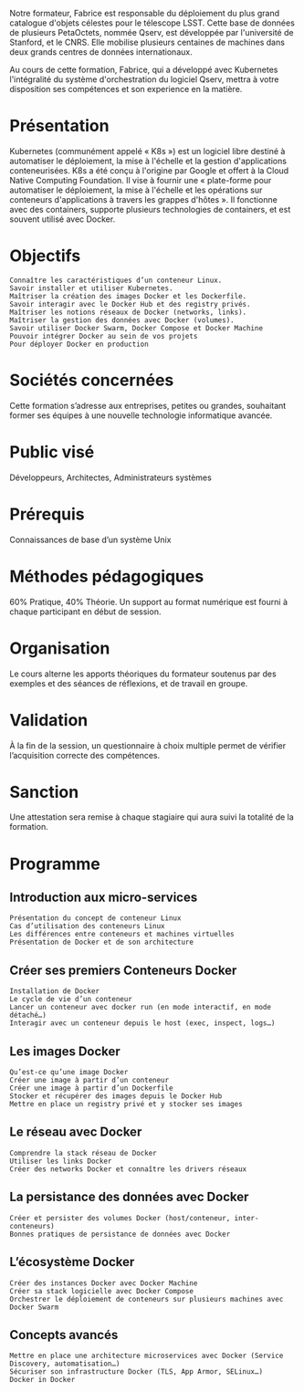 Notre formateur, Fabrice est responsable du déploiement du plus grand catalogue d'objets célestes pour le télescope LSST. Cette base de données de plusieurs PetaOctets, nommée Qserv, est développée par l'université de Stanford, et le CNRS. Elle mobilise plusieurs centaines de machines dans deux grands centres de données internationaux.

Au cours de cette formation, Fabrice, qui a développé avec Kubernetes l'intégralité du système d'orchestration du logiciel Qserv, mettra à votre disposition ses compétences et son experience en la matière.
 
# Présentation

Kubernetes (communément appelé « K8s ») est un logiciel libre destiné à automatiser le déploiement, la mise à l'échelle et la gestion d'applications conteneurisées. K8s a été conçu à l'origine par Google et offert à la Cloud Native Computing Foundation. Il vise à fournir une « plate-forme pour automatiser le déploiement, la mise à l'échelle et les opérations sur conteneurs d'applications à travers les grappes d'hôtes ». Il fonctionne avec des containers, supporte plusieurs technologies de containers, et est souvent utilisé avec Docker.

# Objectifs

    Connaître les caractéristiques d’un conteneur Linux.
    Savoir installer et utiliser Kubernetes.
    Maîtriser la création des images Docker et les Dockerfile.
    Savoir interagir avec le Docker Hub et des registry privés.
    Maîtriser les notions réseaux de Docker (networks, links).
    Maîtriser la gestion des données avec Docker (volumes).
    Savoir utiliser Docker Swarm, Docker Compose et Docker Machine
    Pouvoir intégrer Docker au sein de vos projets
    Pour déployer Docker en production

 
# Sociétés concernées

Cette formation s’adresse aux entreprises, petites ou grandes, souhaitant former ses équipes à une nouvelle technologie informatique avancée.

 
# Public visé

Développeurs, Architectes, Administrateurs systèmes

 
# Prérequis

Connaissances de base d’un système Unix

 
# Méthodes pédagogiques

60% Pratique, 40% Théorie. Un support au format numérique est fourni à chaque participant en début de session.

 
# Organisation

Le cours alterne les apports théoriques du formateur soutenus par des exemples et des séances de réflexions, et de travail en groupe.

 
# Validation

À la fin de la session, un questionnaire à choix multiple permet de vérifier l’acquisition correcte des compétences.

 
# Sanction

Une attestation sera remise à chaque stagiaire qui aura suivi la totalité de la formation.
 
# Programme

 
## Introduction aux micro-services

    Présentation du concept de conteneur Linux
    Cas d’utilisation des conteneurs Linux
    Les différences entre conteneurs et machines virtuelles
    Présentation de Docker et de son architecture

 
## Créer ses premiers Conteneurs Docker

    Installation de Docker
    Le cycle de vie d’un conteneur
    Lancer un conteneur avec docker run (en mode interactif, en mode détaché…)
    Interagir avec un conteneur depuis le host (exec, inspect, logs…)

 
## Les images Docker

    Qu’est-ce qu’une image Docker
    Créer une image à partir d’un conteneur
    Créer une image à partir d’un Dockerfile
    Stocker et récupérer des images depuis le Docker Hub
    Mettre en place un registry privé et y stocker ses images

 
## Le réseau avec Docker

    Comprendre la stack réseau de Docker
    Utiliser les links Docker
    Créer des networks Docker et connaître les drivers réseaux

 
## La persistance des données avec Docker

    Créer et persister des volumes Docker (host/conteneur, inter-conteneurs)
    Bonnes pratiques de persistance de données avec Docker

 
## L’écosystème Docker

    Créer des instances Docker avec Docker Machine
    Créer sa stack logicielle avec Docker Compose
    Orchestrer le déploiement de conteneurs sur plusieurs machines avec Docker Swarm

 
## Concepts avancés

    Mettre en place une architecture microservices avec Docker (Service Discovery, automatisation…)
    Sécuriser son infrastructure Docker (TLS, App Armor, SELinux…)
    Docker in Docker

